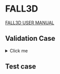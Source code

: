 # FALL3D

[FALL3D USER MANUAL](https://fall3d-suite.gitlab.io/fall3d/chapters/overview.html)

## Validation Case 

<details>
  <summary>Click me</summary>

### Raikoke 

- The Raikoke-2019 run case considers a deterministic (single scenario) SO2 dispersal simulation from the June 2019 Raikoke eruption. The simulation is driven by GFS model wind fields. 

- To fetch the LFS objects for the Raikoke-2019 test case, run this command:

```shell
module load git-lfs # needed only on Leonardo, on Thea the lfs git extension is already loaded
git submodule update --init
```

#### Leonardo 

<details>
  <summary>Click me</summary>

**Baremetal**

```shell
reframe \
    -C power-capping/configuration/leonardo.py \
    -c power-capping/applications/fall3d/fall3d.py \
    --prefix $SCRATCH/REFRAME-TEST \
    --keep-stage-files \
    --dont-restage \
    --performance-report \
    -M netcdf-fortran:netcdf-fortran/4.6.1--openmpi--4.1.6--nvhpc--23.11 \
    -p default \
    -J qos=normal \
    -J account=cin_staff \
    -n fall3d_raikoke_test \
    -S fall3d_raikoke_test.execution_mode=baremetal \
    --dry-run
```

**Container**

At the moment we assume that the SIF image has already been pulled/build to the local file system. Thus, please see [HPCCM_FALL3D](./hpccm/README.md) for more information on the build process. Eventually we might consider opening the remote registry to the public and have Singularity automatically pull the image at runtime.  

```shell
reframe \
    -C power-capping/configuration/leonardo.py \
    -c power-capping/applications/fall3d/fall3d.py \
    --prefix $SCRATCH/REFRAME-TEST \
    --keep-stage-files \
    --performance-report \
    -M openmpi:openmpi/4.1.6--nvhpc--24.3 \
    -p default \
    -J qos=normal \
    -J account=cin_staff \
    -n fall3d_raikoke_test \
    -S fall3d_raikoke_test.execution_mode=container \
    -S fall3d_raikoke_test.image=$SCRATCH/POWER_CAPPING/SIF_IMAGES/fall3d_openacc.sif \
    --dry-run
```

</details>

#### Thea

<details>
  <summary>Click me</summary>

**Baremetal**

**Container**

</details>

</details>


## Test case